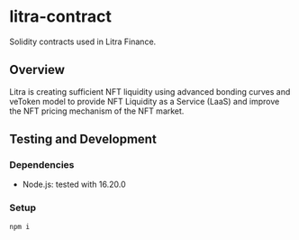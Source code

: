 # litra-contract
Solidity contracts used in Litra Finance.

## Overview
Litra is creating sufficient NFT liquidity using advanced bonding curves and veToken model to provide NFT Liquidity as a Service (LaaS) and improve the NFT pricing mechanism of the NFT market. 

## Testing and Development
### Dependencies
- Node.js: tested with 16.20.0

### Setup
```shell
npm i
```